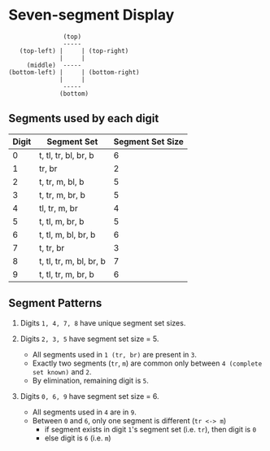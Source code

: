 # Seven-segment Display

```
               (top)
               -----
   (top-left) |     | (top-right)
              |     |
     (middle)  -----
(bottom-left) |     | (bottom-right)
              |     |
               -----
              (bottom)
```

## Segments used by each digit

| Digit | Segment Set             | Segment Set Size |
| ----- | ----------------------- | ---------------- |
| 0     | t, tl, tr, bl, br, b    | 6                |
| 1     | tr, br                  | 2                |
| 2     | t, tr, m, bl, b         | 5                |
| 3     | t, tr, m, br, b         | 5                |
| 4     | tl, tr, m, br           | 4                |
| 5     | t, tl, m, br, b         | 5                |
| 6     | t, tl, m, bl, br, b     | 6                |
| 7     | t, tr, br               | 3                |
| 8     | t, tl, tr, m, bl, br, b | 7                |
| 9     | t, tl, tr, m, br, b     | 6                |

## Segment Patterns

1. Digits `1, 4, 7, 8` have unique segment set sizes.
2. Digits `2, 3, 5` have segment set size = 5.

   - All segments used in `1 (tr, br)` are present in `3`.
   - Exactly two segments (`tr`, `m`) are common only between `4 (complete set known)` and `2`.
   - By elimination, remaining digit is `5`.

3. Digits `0, 6, 9` have segment set size = 6.

   - All segments used in `4` are in `9`.
   - Between `0` and `6`, only one segment is different (`tr <-> m`)
     - if segment exists in digit `1`'s segment set (i.e. `tr`), then digit is `0`
     - else digit is `6` (i.e. `m`)
